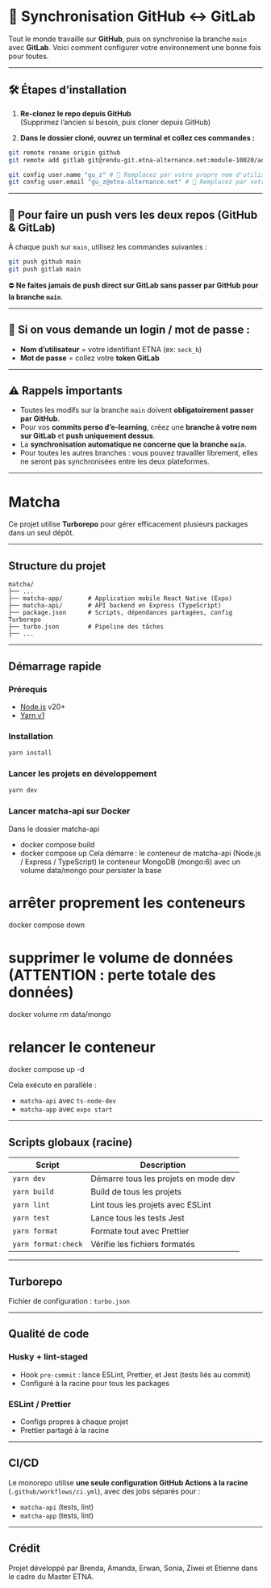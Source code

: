 # 🔁 Synchronisation GitHub ↔ GitLab

Tout le monde travaille sur **GitHub**, puis on synchronise la branche `main` avec **GitLab**. Voici comment configurer votre environnement une bonne fois pour toutes.

---

## 🛠️ Étapes d’installation

1. **Re-clonez le repo depuis GitHub**  
   (Supprimez l’ancien si besoin, puis cloner depuis GitHub)

2. **Dans le dossier cloné, ouvrez un terminal et collez ces commandes :**

```bash
git remote rename origin github
git remote add gitlab git@rendu-git.etna-alternance.net:module-10020/activity-53631/group-1056970

git config user.name "gu_z" # 🔁 Remplacez par votre propre nom d'utilisateur
git config user.email "gu_z@etna-alternance.net" # 🔁 Remplacez par votre adresse email ETNA
```

---

## 🚀 Pour faire un push vers les deux repos (GitHub & GitLab)

À chaque push sur `main`, utilisez les commandes suivantes :

```bash
git push github main
git push gitlab main
```

⛔ **Ne faites jamais de push direct sur GitLab sans passer par GitHub pour la branche `main`**.

---

## 🔐 Si on vous demande un login / mot de passe :

- **Nom d’utilisateur** = votre identifiant ETNA (ex: `seck_b`)  
- **Mot de passe** = collez votre **token GitLab**

---

## ⚠️ Rappels importants

- Toutes les modifs sur la branche `main` doivent **obligatoirement passer par GitHub**.
- Pour vos **commits perso d’e-learning**, créez une **branche à votre nom sur GitLab** et **push uniquement dessus**.
- La **synchronisation automatique ne concerne que la branche `main`**.
- Pour toutes les autres branches : vous pouvez travailler librement, elles ne seront pas synchronisées entre les deux plateformes.

---

# Matcha

Ce projet utilise **Turborepo** pour gérer efficacement plusieurs packages dans un seul dépôt.

---

## Structure du projet

```
matcha/
├── ...
├── matcha-app/       # Application mobile React Native (Expo)
├── matcha-api/       # API backend en Express (TypeScript)
├── package.json      # Scripts, dépendances partagées, config Turborepo
├── turbo.json        # Pipeline des tâches
├── ...
```

---

## Démarrage rapide

### Prérequis

- [Node.js](https://nodejs.org) v20+
- [Yarn v1](https://classic.yarnpkg.com/lang/en/)

### Installation

```bash
yarn install
```

### Lancer les projets en développement

```bash
yarn dev
```

### Lancer matcha-api sur Docker

Dans le dossier matcha-api

- docker compose build
- docker compose up
  Cela démarre :
  le conteneur de matcha-api (Node.js / Express / TypeScript)
  le conteneur MongoDB (mongo:6)
  avec un volume data/mongo pour persister la base

# arrêter proprement les conteneurs

docker compose down

# supprimer le volume de données (ATTENTION : perte totale des données)

docker volume rm data/mongo

# relancer le conteneur

docker compose up -d

Cela exécute en parallèle :

- `matcha-api` avec `ts-node-dev`
- `matcha-app` avec `expo start`

---

## Scripts globaux (racine)

| Script              | Description                          |
| ------------------- | ------------------------------------ |
| `yarn dev`          | Démarre tous les projets en mode dev |
| `yarn build`        | Build de tous les projets            |
| `yarn lint`         | Lint tous les projets avec ESLint    |
| `yarn test`         | Lance tous les tests Jest            |
| `yarn format`       | Formate tout avec Prettier           |
| `yarn format:check` | Vérifie les fichiers formatés        |

---

## Turborepo

Fichier de configuration : `turbo.json`

---

## Qualité de code

### Husky + lint-staged

- Hook `pre-commit` : lance ESLint, Prettier, et Jest (tests liés au commit)
- Configuré à la racine pour tous les packages

### ESLint / Prettier

- Configs propres à chaque projet
- Prettier partagé à la racine

---

## CI/CD

Le monorepo utilise **une seule configuration GitHub Actions à la racine** (`.github/workflows/ci.yml`), avec des jobs séparés pour :

- `matcha-api` (tests, lint)
- `matcha-app` (tests, lint)

---

## Crédit

Projet développé par Brenda, Amanda, Erwan, Sonia, Ziwei et Etienne dans le cadre du Master ETNA.
